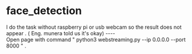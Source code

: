 # face_detection

I do the task without raspberry pi or usb webcam so the result does not appear . ( Eng. munera told us it's okay) 	----				
Open page with command " python3 webstreaming.py --ip 0.0.0.0 --port 8000 " .

